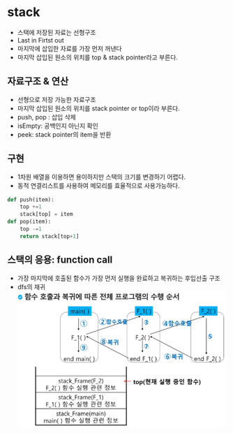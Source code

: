 # stack

- 스택에 저장된 자료는 선형구조
- Last in Firtst out
- 마지막에 삽입한 자료를 가장 먼저 꺼낸다
- 마지막 삽입된 원소의 위치를 top & stack pointer라고 부른다.

## 자료구조 & 연산

- 선형으로 저장 가능한 자료구조
- 마지막 삽입된 원소의 위치를 stack pointer or top이라 부른다.
- push, pop : 삽입 삭제
- isEmpty: 공백인지 아닌지 확인
- peek: stack pointer의 item을 반환

## 구현

- 1차원 배열을 이용하면 용이하지만 스택의 크기를 변경하기 어렵다.
- 동적 연결리스트를 사용하여 메모리를 효율적으로 사용가능하다.

```python
def push(item):
    top +=1
    stack[top] = item
def pop(item):
    top -=1
    return stack[top+1]
```

## 스택의 응용: function call

- 가장 마지막에 호출된 함수가 가장 먼저 실행을 완료하고 복귀하는 후입선출 구조
- dfs의 재귀
![functioncall](../img/funtion%20call.png)
